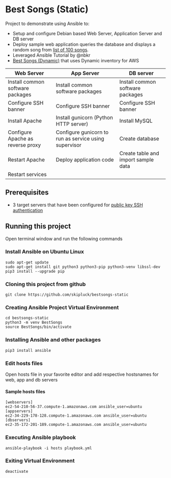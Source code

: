 # Best Songs (Static)

Project to demonstrate using Ansible to:
* Setup and configure Debian based Web Server, Application Server and DB server
* Deploy sample web application queries the database and displays a random song from [list of 100 songs](http://www.johnsandford.org/prey16x1.html).
* Leveraged Ansible Tutorial by @nbkr
* [Best Songs (Dynamic)](https://github.com/skipluck/bestsongs-dynamic) that uses Dynamic inventory for AWS

Web Server | App Server | DB server
-----------|------------|----------
Install common software packages | Install common software packages | Install common software packages
Configure SSH banner | Configure SSH banner | Configure SSH banner
Install Apache | Install gunicorn (Python HTTP server) | Install MySQL
Configure Apache as reverse proxy | Configure gunicorn to run as service using supervisor | Create database
Restart Apache | Deploy application code | Create table and import sample data
| Restart services |

## Prerequisites
* 3 target servers that have been configured for [public key SSH authentication](https://www.ssh.com/ssh/public-key-authentication)

## Running this project
Open terminal window and run the following commands

### Install Ansible on Ubuntu Linux
````
sudo apt-get update
sudo apt-get install git python3 python3-pip python3-venv libssl-dev
pip3 install --upgrade pip
````

### Cloning this project from github
````
git clone https://github.com/skipluck/bestsongs-static
````

### Creating Ansible Project Virtual Environment
````
cd bestsongs-static
python3 -m venv BestSongs
source BestSongs/bin/activate
````

### Installing Ansible and other packages
````
pip3 install ansible
````

### Edit hosts files
Open hosts file in your favorite editor and add respective hostsnames for web, app and db servers

#### Sample hosts files
````
[webservers]
ec2-54-210-56-37.compute-1.amazonaws.com ansible_user=ubuntu
[appservers]
ec2-34-229-178-128.compute-1.amazonaws.com ansible_user=ubuntu
[dbservers]
ec2-35-172-201-189.compute-1.amazonaws.com ansible_user=ubuntu
````

### Executing Ansible playbook
````
ansible-playbook -i hosts playbook.yml
````

### Exiting Virtual Environment
````
deactivate
````
